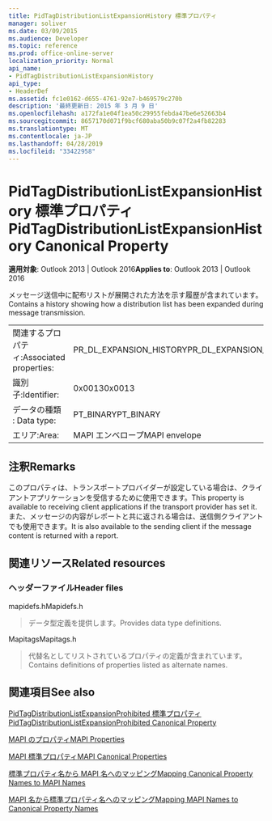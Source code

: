 ```yaml
---
title: PidTagDistributionListExpansionHistory 標準プロパティ
manager: soliver
ms.date: 03/09/2015
ms.audience: Developer
ms.topic: reference
ms.prod: office-online-server
localization_priority: Normal
api_name:
- PidTagDistributionListExpansionHistory
api_type:
- HeaderDef
ms.assetid: fc1e0162-d655-4761-92e7-b469579c270b
description: '最終更新日: 2015 年 3 月 9 日'
ms.openlocfilehash: a172fa1e04f1ea50c29955febda47be6e52663b4
ms.sourcegitcommit: 8657170d071f9bcf680aba50b9c07f2a4fb82283
ms.translationtype: MT
ms.contentlocale: ja-JP
ms.lasthandoff: 04/28/2019
ms.locfileid: "33422958"
---
```

# <a name="pidtagdistributionlistexpansionhistory-canonical-property"></a><span data-ttu-id="616d0-103">PidTagDistributionListExpansionHistory 標準プロパティ</span><span class="sxs-lookup"><span data-stu-id="616d0-103">PidTagDistributionListExpansionHistory Canonical Property</span></span>

  
  
<span data-ttu-id="616d0-104">**適用対象**: Outlook 2013 | Outlook 2016</span><span class="sxs-lookup"><span data-stu-id="616d0-104">**Applies to**: Outlook 2013 | Outlook 2016</span></span> 
  
<span data-ttu-id="616d0-105">メッセージ送信中に配布リストが展開された方法を示す履歴が含まれています。</span><span class="sxs-lookup"><span data-stu-id="616d0-105">Contains a history showing how a distribution list has been expanded during message transmission.</span></span> 
  
|||
|:-----|:-----|
|<span data-ttu-id="616d0-106">関連するプロパティ:</span><span class="sxs-lookup"><span data-stu-id="616d0-106">Associated properties:</span></span>  <br/> |<span data-ttu-id="616d0-107">PR_DL_EXPANSION_HISTORY</span><span class="sxs-lookup"><span data-stu-id="616d0-107">PR_DL_EXPANSION_HISTORY</span></span>  <br/> |
|<span data-ttu-id="616d0-108">識別子:</span><span class="sxs-lookup"><span data-stu-id="616d0-108">Identifier:</span></span>  <br/> |<span data-ttu-id="616d0-109">0x0013</span><span class="sxs-lookup"><span data-stu-id="616d0-109">0x0013</span></span>  <br/> |
|<span data-ttu-id="616d0-110">データの種類 : </span><span class="sxs-lookup"><span data-stu-id="616d0-110">Data type:</span></span>  <br/> |<span data-ttu-id="616d0-111">PT_BINARY</span><span class="sxs-lookup"><span data-stu-id="616d0-111">PT_BINARY</span></span>  <br/> |
|<span data-ttu-id="616d0-112">エリア:</span><span class="sxs-lookup"><span data-stu-id="616d0-112">Area:</span></span>  <br/> |<span data-ttu-id="616d0-113">MAPI エンベロープ</span><span class="sxs-lookup"><span data-stu-id="616d0-113">MAPI envelope</span></span>  <br/> |
   
## <a name="remarks"></a><span data-ttu-id="616d0-114">注釈</span><span class="sxs-lookup"><span data-stu-id="616d0-114">Remarks</span></span>

<span data-ttu-id="616d0-115">このプロパティは、トランスポートプロバイダーが設定している場合は、クライアントアプリケーションを受信するために使用できます。</span><span class="sxs-lookup"><span data-stu-id="616d0-115">This property is available to receiving client applications if the transport provider has set it.</span></span> <span data-ttu-id="616d0-116">また、メッセージの内容がレポートと共に返される場合は、送信側クライアントでも使用できます。</span><span class="sxs-lookup"><span data-stu-id="616d0-116">It is also available to the sending client if the message content is returned with a report.</span></span> 
  
## <a name="related-resources"></a><span data-ttu-id="616d0-117">関連リソース</span><span class="sxs-lookup"><span data-stu-id="616d0-117">Related resources</span></span>

### <a name="header-files"></a><span data-ttu-id="616d0-118">ヘッダーファイル</span><span class="sxs-lookup"><span data-stu-id="616d0-118">Header files</span></span>

<span data-ttu-id="616d0-119">mapidefs.h</span><span class="sxs-lookup"><span data-stu-id="616d0-119">Mapidefs.h</span></span>
  
> <span data-ttu-id="616d0-120">データ型定義を提供します。</span><span class="sxs-lookup"><span data-stu-id="616d0-120">Provides data type definitions.</span></span>
    
<span data-ttu-id="616d0-121">Mapitags</span><span class="sxs-lookup"><span data-stu-id="616d0-121">Mapitags.h</span></span>
  
> <span data-ttu-id="616d0-122">代替名としてリストされているプロパティの定義が含まれています。</span><span class="sxs-lookup"><span data-stu-id="616d0-122">Contains definitions of properties listed as alternate names.</span></span>
    
## <a name="see-also"></a><span data-ttu-id="616d0-123">関連項目</span><span class="sxs-lookup"><span data-stu-id="616d0-123">See also</span></span>



[<span data-ttu-id="616d0-124">PidTagDistributionListExpansionProhibited 標準プロパティ</span><span class="sxs-lookup"><span data-stu-id="616d0-124">PidTagDistributionListExpansionProhibited Canonical Property</span></span>](pidtagdistributionlistexpansionprohibited-canonical-property.md)


[<span data-ttu-id="616d0-125">MAPI のプロパティ</span><span class="sxs-lookup"><span data-stu-id="616d0-125">MAPI Properties</span></span>](mapi-properties.md)
  
[<span data-ttu-id="616d0-126">MAPI 標準プロパティ</span><span class="sxs-lookup"><span data-stu-id="616d0-126">MAPI Canonical Properties</span></span>](mapi-canonical-properties.md)
  
[<span data-ttu-id="616d0-127">標準プロパティ名から MAPI 名へのマッピング</span><span class="sxs-lookup"><span data-stu-id="616d0-127">Mapping Canonical Property Names to MAPI Names</span></span>](mapping-canonical-property-names-to-mapi-names.md)
  
[<span data-ttu-id="616d0-128">MAPI 名から標準プロパティ名へのマッピング</span><span class="sxs-lookup"><span data-stu-id="616d0-128">Mapping MAPI Names to Canonical Property Names</span></span>](mapping-mapi-names-to-canonical-property-names.md)

